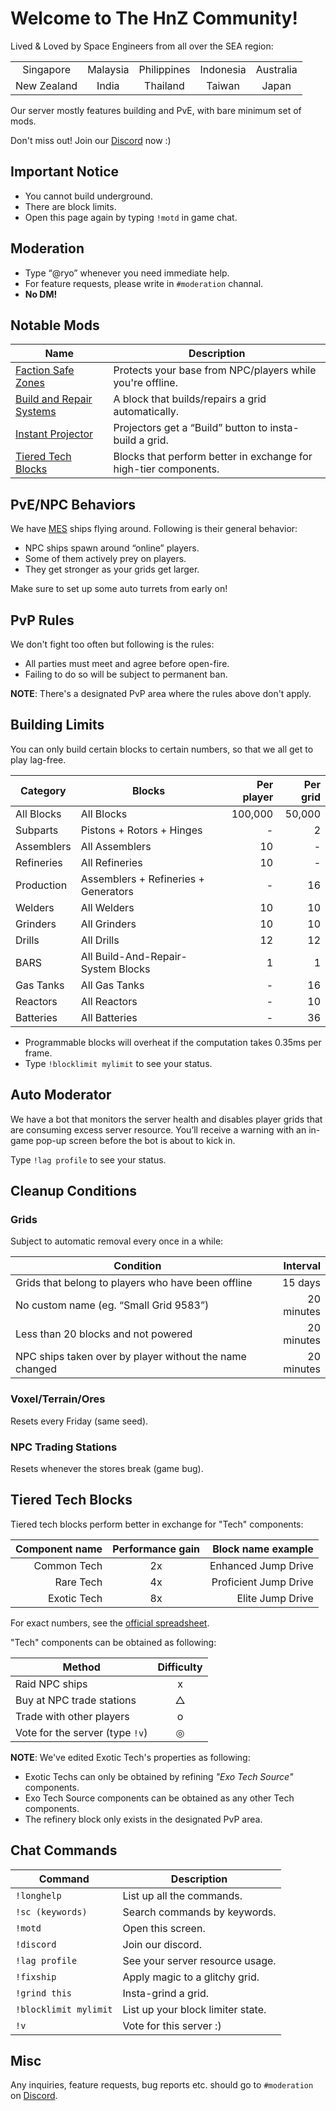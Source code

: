 # Welcome to The HnZ Community!

Lived & Loved by Space Engineers from all over the SEA region:

<strong>
<table>
    <tr>
        <td align="center">Singapore</td>
        <td align="center">Malaysia</td>
        <td align="center">Philippines</td>
        <td align="center">Indonesia</td>
        <td align="center">Australia</td>
    </tr>
    <tr>
        <td align="center">New Zealand</td>
        <td align="center">India</td>
        <td align="center">Thailand</td>
        <td align="center">Taiwan</td>
        <td align="center">Japan</td>
    </tr>
</table>
</strong>

Our server mostly features building and PvE, with bare minimum set of mods.

Don't miss out! Join our [Discord](https://discord.gg/up8hPVXQUJ) now :)

## Important Notice

* You cannot build underground.
* There are block limits.
* Open this page again by typing `!motd` in game chat.

## Moderation

* Type “@ryo” whenever you need immediate help.
* For feature requests, please write in `#moderation` channal.
* __No DM!__

## Notable Mods

|Name|Description|
|---|---|
|[Faction Safe Zones](https://steamcommunity.com/sharedfiles/filedetails/?id=1507368483)|Protects your base from NPC/players while you're offline.|
|[Build and Repair Systems](https://steamcommunity.com/workshop/filedetails/?id=2111073562)|A block that builds/repairs a grid automatically.|
|[Instant Projector](https://steamcommunity.com/workshop/filedetails/?id=2096677783)|Projectors get a “Build” button to insta-build a grid.|
|[Tiered Tech Blocks](https://steamcommunity.com/workshop/filedetails/?id=1682499145)|Blocks that perform better in exchange for high-tier components.|

## PvE/NPC Behaviors

We have [MES](https://steamcommunity.com/workshop/filedetails/?id=1521905890) ships flying around.
Following is their general behavior:

* NPC ships spawn around “online” players.
* Some of them actively prey on players.
* They get stronger as your grids get larger.

Make sure to set up some auto turrets from early on!

## PvP Rules

We don't fight too often but following is the rules:

* All parties must meet and agree before open-fire.
* Failing to do so will be subject to permanent ban.

**NOTE**: There's a designated PvP area where the rules above don't apply.

## Building Limits

You can only build certain blocks to certain numbers, so that we all get to play lag-free.

|Category|Blocks|Per player|Per grid
|---|---|---:|---:|
|All Blocks|All Blocks|100,000|50,000|
|Subparts|Pistons + Rotors + Hinges|-|2|
|Assemblers|All Assemblers|10|-|
|Refineries|All Refineries|10|-|
|Production|Assemblers + Refineries + Generators|-|16|
|Welders|All Welders|10|10|
|Grinders|All Grinders|10|10|
|Drills|All Drills|12|12|
|BARS|All Build-And-Repair-System Blocks|1|1|
|Gas Tanks|All Gas Tanks|-|16|
|Reactors|All Reactors|-|10|
|Batteries|All Batteries|-|36|

* Programmable blocks will overheat if the computation takes 0.35ms per frame.
* Type `!blocklimit mylimit` to see your status.

## Auto Moderator
We have a bot that monitors the server health and disables player grids that are consuming excess server resource.
You’ll receive a warning with an in-game pop-up screen before the bot is about to kick in.

Type `!lag profile` to see your status.

## Cleanup Conditions

### Grids
Subject to automatic removal every once in a while:

|Condition|Interval|
|---|---:|
|Grids that belong to players who have been offline|15 days|
|No custom name (eg. “Small Grid 9583”)|20 minutes|
|Less than 20 blocks and not powered|20 minutes|
|NPC ships taken over by player without the name changed|20 minutes|

### Voxel/Terrain/Ores
Resets every Friday (same seed). 

### NPC Trading Stations
Resets whenever the stores break (game bug).

## Tiered Tech Blocks

Tiered tech blocks perform better in exchange for "Tech" components:

|Component name|Performance gain|Block name example|
|---:|:---:|---:|
|Common Tech|2x|Enhanced Jump Drive|
|Rare Tech|4x|Proficient Jump Drive|
|Exotic Tech|8x|Elite Jump Drive|

For exact numbers, see the [official spreadsheet](https://docs.google.com/spreadsheets/d/14hLLvhF2oVzO1EIZHHXmrlTfVTLQ1cb4-OL7TH3pd_U/edit#gid=0).

"Tech" components can be obtained as following:

|Method|Difficulty|
|---|:---:|
|Raid NPC ships|x|
|Buy at NPC trade stations|△|
|Trade with other players|o|
|Vote for the server (type `!v`)|◎|

**NOTE**: We've edited Exotic Tech's properties as following:

* Exotic Techs can only be obtained by refining *"Exo Tech Source"* components.
* Exo Tech Source components can be obtained as any other Tech components.
* The refinery block only exists in the designated PvP area.

## Chat Commands

|Command|Description|
|---|---|
|`!longhelp`|List up all the commands.|
|`!sc (keywords)`|Search commands by keywords.|
|`!motd`|Open this screen.|
|`!discord`|Join our discord.|
|`!lag profile`|See your server resource usage.|
|`!fixship`|Apply magic to a glitchy grid.|
|`!grind this`|Insta-grind a grid.|
|`!blocklimit mylimit`|List up your block limiter state. |
|`!v`|Vote for this server :)|

## Misc
Any inquiries, feature requests, bug reports etc. should go to `#moderation` on [Discord](https://discord.gg/up8hPVXQUJ).
